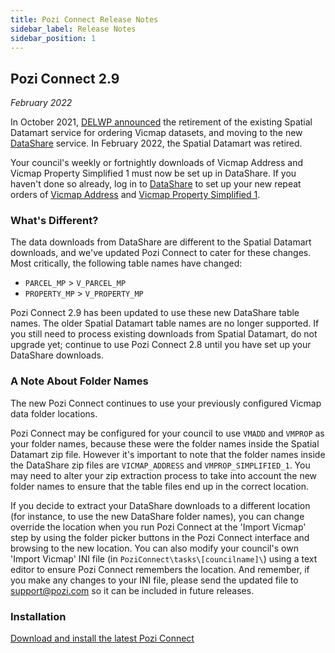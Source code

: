 ```yaml
---
title: Pozi Connect Release Notes
sidebar_label: Release Notes
sidebar_position: 1
---
```


## Pozi Connect 2.9

*February 2022*

In October 2021, [DELWP announced](https://www.land.vic.gov.au/maps-and-spatial/maps-and-spatial-news/discover-victorian-spatial-data-with-new-datashare-platform) the retirement of the existing Spatial Datamart service for ordering Vicmap datasets, and moving to the new [DataShare](https://datashare.maps.vic.gov.au/) service. In February 2022, the Spatial Datamart was retired.

Your council's weekly or fortnightly downloads of Vicmap Address and Vicmap Property Simplified 1 must now be set up in DataShare. If you haven't done so already, log in to [DataShare](https://datashare.maps.vic.gov.au/) to set up your new repeat orders of [Vicmap Address](https://datashare.maps.vic.gov.au/search?q=uuid%3Db9e9146d-8378-5c37-b6cd-63e3a8d05d02) and [Vicmap Property Simplified 1](https://datashare.maps.vic.gov.au/search?q=uuid%3Da752b99e-baee-502e-a58b-7d15fa6c57cd).

### What's Different?

The data downloads from DataShare are different to the Spatial Datamart downloads, and we've updated Pozi Connect to cater for these changes. Most critically, the following table names have changed:

* `PARCEL_MP` > `V_PARCEL_MP`
* `PROPERTY_MP` > `V_PROPERTY_MP`

Pozi Connect 2.9 has been updated to use these new DataShare table names. The older Spatial Datamart table names are no longer supported. If you still need to process existing downloads from Spatial Datamart, do not upgrade yet; continue to use Pozi Connect 2.8 until you have set up your DataShare downloads.

### A Note About Folder Names

The new Pozi Connect continues to use your previously configured Vicmap data folder locations.

Pozi Connect may be configured for your council to use `VMADD` and `VMPROP` as your folder names, because these were the folder names inside the Spatial Datamart zip file. However it's important to note that the folder names inside the DataShare zip files are `VICMAP_ADDRESS` and `VMPROP_SIMPLIFIED_1`. You may need to alter your zip extraction process to take into account the new folder names to ensure that the table files end up in the correct location.

If you decide to extract your DataShare downloads to a different location (for instance, to use the new DataShare folder names), you can change override the location when you run Pozi Connect at the 'Import Vicmap' step by using the folder picker buttons in the Pozi Connect interface and browsing to the new location. You can also modify your council's own 'Import Vicmap' INI file (in `PoziConnect\tasks\[councilname]\`) using a text editor to ensure Pozi Connect remembers the location. And remember, if you make any changes to your INI file, please send the updated file to support@pozi.com so it can be included in future releases.

### Installation

[Download and install the latest Pozi Connect](../installation/)
